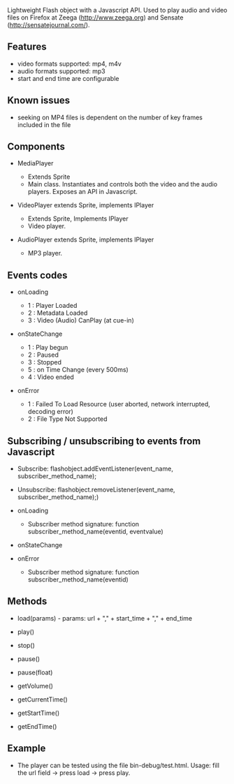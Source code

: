 Lightweight Flash object with a Javascript API. Used to play audio and video files on Firefox at Zeega (http://www.zeega.org) and Sensate (http://sensatejournal.com/).

Features
--------

- video formats supported: mp4, m4v
- audio formats supported: mp3
- start and end time are configurable

Known issues
------------

- seeking on MP4 files is dependent on the number of key frames included in the file

Components
------------

- MediaPlayer 
	- Extends Sprite
	- Main class. Instantiates and controls both the video and the audio players. Exposes an API in Javascript.

- VideoPlayer extends Sprite, implements IPlayer
	- Extends Sprite, Implements IPlayer
	- Video player. 

- AudioPlayer extends Sprite, implements IPlayer
	- MP3 player. 

Events codes
------------

- onLoading
	- 1 : Player Loaded
	- 2 : Metadata Loaded
	- 3 : Video (Audio) CanPlay (at cue-in)
	
- onStateChange
	- 1 : Play begun
	- 2 : Paused
	- 3 : Stopped
	- 5 : on Time Change (every 500ms)
	- 4 : Video ended
	
- onError
	- 1 : Failed To Load Resource (user aborted, network interrupted, decoding error)
	- 2 : File Type Not Supported

Subscribing / unsubscribing to events from Javascript
-----------------------------------------------------

- Subscribe: flashobject.addEventListener(event_name, subscriber_method_name);
- Unsubscribe: flashobject.removeListener(event_name, subscriber_method_name);)

- onLoading
	- Subscriber method signature: function subscriber_method_name(eventid, eventvalue)
- onStateChange
- onError	
	- Subscriber method signature: function subscriber_method_name(eventid)
	
Methods
-------

- load(params) - params: url + "," + start_time + "," + end_time  
- play()
- stop()
- pause()
- pause(float)

- getVolume()
- getCurrentTime()
- getStartTime()
- getEndTime()

Example
-------
- The player can be tested using the file bin-debug/test.html. Usage: fill the url field -> press load -> press play.
